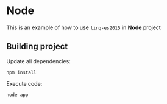 # Node

This is an example of how to use ```linq-es2015``` in **Node** project

## Building project
Update all dependencies:
```
npm install
```
Execute code:
```
node app
```

